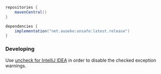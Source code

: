 ```groovy
repositories {
    mavenCentral()
}

dependencies {
    implementation("net.auoeke:unsafe:latest.release")
}
```

### Developing

Use [uncheck for IntelliJ IDEA](https://github.com/auoeke/uncheck#using-the-intellij-plugin) in order to disable the checked exception warnings.
